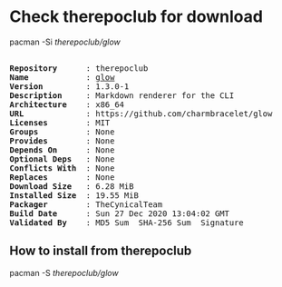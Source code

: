 # Check therepoclub for download

        
pacman -Si *therepoclub/glow*

<div class="highlight"><pre class="highlight"><text>
<b>Repository</b>      : therepoclub
<b>Name</b>            : <a href='../../x86_64/glow-1.3.0-1-x86_64.pkg.tar.zst'>glow</a>
<b>Version</b>         : 1.3.0-1
<b>Description</b>     : Markdown renderer for the CLI
<b>Architecture</b>    : x86_64
<b>URL</b>             : https://github.com/charmbracelet/glow
<b>Licenses</b>        : MIT
<b>Groups</b>          : None
<b>Provides</b>        : None
<b>Depends On</b>      : None
<b>Optional Deps</b>   : None
<b>Conflicts With</b>  : None
<b>Replaces</b>        : None
<b>Download Size</b>   : 6.28 MiB
<b>Installed Size</b>  : 19.55 MiB
<b>Packager</b>        : TheCynicalTeam <wayne6324@gmail.com>
<b>Build Date</b>      : Sun 27 Dec 2020 13:04:02 GMT
<b>Validated By</b>    : MD5 Sum  SHA-256 Sum  Signature
</text></pre></div>

## How to install from therepoclub

        
pacman -S *therepoclub/glow*
